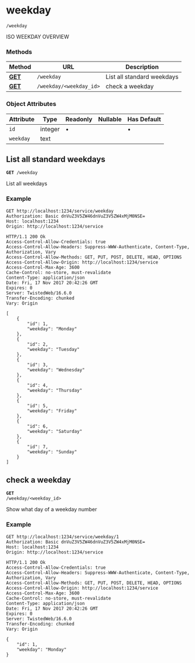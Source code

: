 
weekday
======

`/weekday`

ISO WEEKDAY OVERVIEW

### Methods

Method | URL | Description
--- | --- | ---
**[GET](/documentation/endpoint/ISO_WEEKDAY#list-all-standard-weekdays)** | `/weekday` | List all standard weekdays
**[GET](/documentation/endpoint/ISO_WEEKDAY#check-a-weekday)** | `/weekday/<weekday_id>` | check a weekday

### Object Attributes

Attribute | Type | Readonly | Nullable | Has Default
--- | --- | --- | --- | ---
`id` | integer | &bullet; | &nbsp; | &bullet;
`weekday` | text | &nbsp; | &nbsp; | &nbsp;

List all standard weekdays
------
<code request-method="GET">**GET** /weekday</code>

List all weekdays

### Example
```http
GET http://localhost:1234/service/weekday
Authorization: Basic dnVuZ3V5ZW46dnVuZ3V5ZW4xMjM0NSE=
Host: localhost:1234
Origin: http://localhost:1234/service
```

```http
HTTP/1.1 200 Ok
Access-Control-Allow-Credentials: true
Access-Control-Allow-Headers: Suppress-WWW-Authenticate, Content-Type, Authorization, Vary
Access-Control-Allow-Methods: GET, PUT, POST, DELETE, HEAD, OPTIONS
Access-Control-Allow-Origin: http://localhost:1234/service
Access-Control-Max-Age: 3600
Cache-Control: no-store, must-revalidate
Content-Type: application/json
Date: Fri, 17 Nov 2017 20:42:26 GMT
Expires: 0
Server: TwistedWeb/16.6.0
Transfer-Encoding: chunked
Vary: Origin

[
    {
        "id": 1, 
        "weekday": "Monday"
    }, 
    {
        "id": 2, 
        "weekday": "Tuesday"
    }, 
    {
        "id": 3, 
        "weekday": "Wednesday"
    }, 
    {
        "id": 4, 
        "weekday": "Thursday"
    }, 
    {
        "id": 5, 
        "weekday": "Friday"
    }, 
    {
        "id": 6, 
        "weekday": "Saturday"
    }, 
    {
        "id": 7, 
        "weekday": "Sunday"
    }
]
```


check a weekday
------
<code request-method="GET">**GET** /weekday/&lt;weekday_id&gt;</code>

Show what day of a weekday number

### Example
```http
GET http://localhost:1234/service/weekday/1
Authorization: Basic dnVuZ3V5ZW46dnVuZ3V5ZW4xMjM0NSE=
Host: localhost:1234
Origin: http://localhost:1234/service
```

```http
HTTP/1.1 200 Ok
Access-Control-Allow-Credentials: true
Access-Control-Allow-Headers: Suppress-WWW-Authenticate, Content-Type, Authorization, Vary
Access-Control-Allow-Methods: GET, PUT, POST, DELETE, HEAD, OPTIONS
Access-Control-Allow-Origin: http://localhost:1234/service
Access-Control-Max-Age: 3600
Cache-Control: no-store, must-revalidate
Content-Type: application/json
Date: Fri, 17 Nov 2017 20:42:26 GMT
Expires: 0
Server: TwistedWeb/16.6.0
Transfer-Encoding: chunked
Vary: Origin

{
    "id": 1, 
    "weekday": "Monday"
}
```

